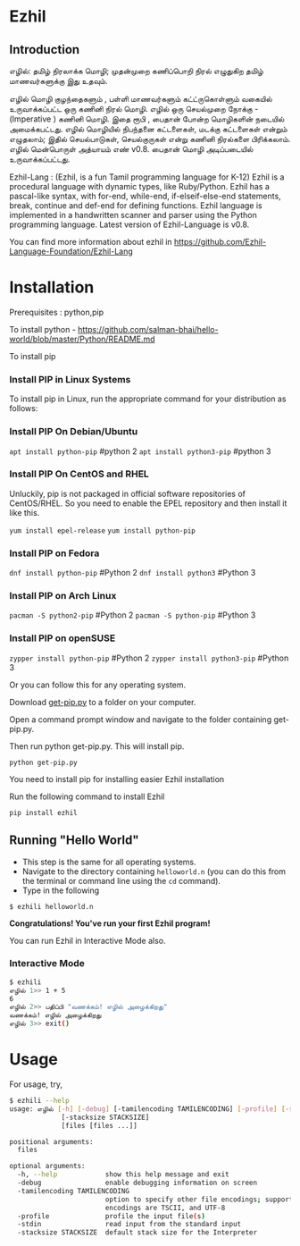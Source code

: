 # Ezhil


## Introduction


எழில்: தமிழ் நிரலாக்க மொழி; முதன்முறை கணிப்பொறி நிரல் எழுதுகிற 
தமிழ் மாணவர்களுக்கு இது உதவும்.

எழில் மொழி  குழந்தைகளும்  , பள்ளி மாணவர்களும்  கட்ட்ருகொள்ளும் வகையில் உருவாக்கப்பட்ட ஒரு கணினி நிரல் மொழி.
எழில் ஒரு செயல்முறை நோக்கு - (Imperative ) கணினி மொழி. இதை ரூபி , பைதான் போன்ற மொழிகளின் நடையில் அமைக்கபட்டது.
எழில் மொழியில் நிபந்தனை கட்டளைகள், மடக்கு கட்டளைகள் என்றும்  எழுதலாம்; இதில் செயல்பாடுகள், செயல்குருகள் என்று கணினி நிரல்களை 
பிரிக்கலாம். எழில்  மென்பொருள் அத்யாயம்  எண்  v0.8. பைதான் மொழி அடிப்படையில் உருவாக்கப்பட்டது.

Ezhil-Lang : (Ezhil, is a fun Tamil programming language for K-12) Ezhil is 
a procedural language with dynamic types, like Ruby/Python. Ezhil has a 
pascal-like syntax, with for-end, while-end, if-elseif-else-end statements,
break, continue and def-end for defining functions. Ezhil language is 
implemented in a handwritten scanner and parser using the Python programming 
language. Latest version of Ezhil-Language is v0.8. 

You can find more information about ezhil in https://github.com/Ezhil-Language-Foundation/Ezhil-Lang


Installation
============
Prerequisites : python,pip

To install python - https://github.com/salman-bhai/hello-world/blob/master/Python/README.md

To install pip

### Install PIP in Linux Systems

To install pip in Linux, run the appropriate command for your distribution as follows:

### Install PIP On Debian/Ubuntu

`apt install python-pip`	#python 2
`apt install python3-pip`	#python 3

### Install PIP On CentOS and RHEL

Unluckily, pip is not packaged in official software repositories of CentOS/RHEL. So you need to enable the EPEL repository and then install it like this.

`yum install epel-release` 
`yum install python-pip`

### Install PIP on Fedora

`dnf install python-pip`	#Python 2
`dnf install python3`		#Python 3

### Install PIP on Arch Linux

`pacman -S python2-pip`	        #Python 2
`pacman -S python-pip`	        #Python 3

### Install PIP on openSUSE

`zypper install python-pip`	#Python 2
`zypper install python3-pip`	#Python 3


Or you can follow this for any operating system. 

Download [get-pip.py](https://bootstrap.pypa.io/get-pip.py) to a folder on your computer. 

Open a command prompt window and navigate to the folder containing get-pip.py. 

Then run python get-pip.py. This will install pip.

```python get-pip.py```

You need to install pip for installing easier Ezhil installation

Run the following command to install Ezhil

`pip install ezhil`


## Running "Hello World"
- This step is the same for all operating systems. 
- Navigate to the directory containing `helloworld.n` (you can do this from the terminal or command line using the `cd` command). 
- Type in the following

``` 
$ ezhili helloworld.n 
```

**Congratulations! You've run your first Ezhil program!**

You can run Ezhil in Interactive Mode also.

### Interactive Mode

```bash
$ ezhili
எழில் 1>> 1 + 5
6
எழில் 2>> பதிப்பி "வணக்கம்! எழில் அழைக்கிறது"
வணக்கம்! எழில் அழைக்கிறது
எழில் 3>> exit()
```

Usage
=====
For usage, try,
```bash
$ ezhili --help
usage: எழில் [-h] [-debug] [-tamilencoding TAMILENCODING] [-profile] [-stdin]
             [-stacksize STACKSIZE]
             [files [files ...]]

positional arguments:
  files

optional arguments:
  -h, --help            show this help message and exit
  -debug                enable debugging information on screen
  -tamilencoding TAMILENCODING
                        option to specify other file encodings; supported
                        encodings are TSCII, and UTF-8
  -profile              profile the input file(s)
  -stdin                read input from the standard input
  -stacksize STACKSIZE  default stack size for the Interpreter
```

